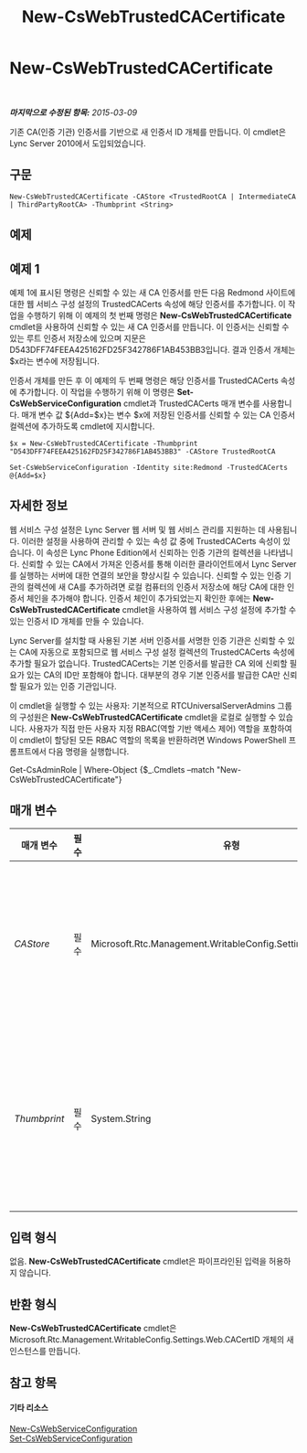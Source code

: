 ﻿---
title: New-CsWebTrustedCACertificate
TOCTitle: New-CsWebTrustedCACertificate
ms:assetid: a0a94971-372a-401a-8ae0-9ff649a9c301
ms:mtpsurl: https://technet.microsoft.com/ko-kr/library/Gg412746(v=OCS.15)
ms:contentKeyID: 49304560
ms.date: 08/24/2015
mtps_version: v=OCS.15
ms.translationtype: HT
---

# New-CsWebTrustedCACertificate

 

_**마지막으로 수정된 항목:** 2015-03-09_

기존 CA(인증 기관) 인증서를 기반으로 새 인증서 ID 개체를 만듭니다. 이 cmdlet은 Lync Server 2010에서 도입되었습니다.

## 구문

    New-CsWebTrustedCACertificate -CAStore <TrustedRootCA | IntermediateCA | ThirdPartyRootCA> -Thumbprint <String>

## 예제

## 예제 1

예제 1에 표시된 명령은 신뢰할 수 있는 새 CA 인증서를 만든 다음 Redmond 사이트에 대한 웹 서비스 구성 설정의 TrustedCACerts 속성에 해당 인증서를 추가합니다. 이 작업을 수행하기 위해 이 예제의 첫 번째 명령은 **New-CsWebTrustedCACertificate** cmdlet을 사용하여 신뢰할 수 있는 새 CA 인증서를 만듭니다. 이 인증서는 신뢰할 수 있는 루트 인증서 저장소에 있으며 지문은 D543DFF74FEEA425162FD25F342786F1AB453BB3입니다. 결과 인증서 개체는 $x라는 변수에 저장됩니다.

인증서 개체를 만든 후 이 예제의 두 번째 명령은 해당 인증서를 TrustedCACerts 속성에 추가합니다. 이 작업을 수행하기 위해 이 명령은 **Set-CsWebServiceConfiguration** cmdlet과 TrustedCACerts 매개 변수를 사용합니다. 매개 변수 값 ${Add=$x}는 변수 $x에 저장된 인증서를 신뢰할 수 있는 CA 인증서 컬렉션에 추가하도록 cmdlet에 지시합니다.

    $x = New-CsWebTrustedCACertificate -Thumbprint "D543DFF74FEEA425162FD25F342786F1AB453BB3" -CAStore TrustedRootCA
    
    Set-CsWebServiceConfiguration -Identity site:Redmond -TrustedCACerts @{Add=$x}

## 자세한 정보

웹 서비스 구성 설정은 Lync Server 웹 서버 및 웹 서비스 관리를 지원하는 데 사용됩니다. 이러한 설정을 사용하여 관리할 수 있는 속성 값 중에 TrustedCACerts 속성이 있습니다. 이 속성은 Lync Phone Edition에서 신뢰하는 인증 기관의 컬렉션을 나타냅니다. 신뢰할 수 있는 CA에서 가져온 인증서를 통해 이러한 클라이언트에서 Lync Server를 실행하는 서버에 대한 연결의 보안을 향상시킬 수 있습니다. 신뢰할 수 있는 인증 기관의 컬렉션에 새 CA를 추가하려면 로컬 컴퓨터의 인증서 저장소에 해당 CA에 대한 인증서 체인을 추가해야 합니다. 인증서 체인이 추가되었는지 확인한 후에는 **New-CsWebTrustedCACertificate** cmdlet을 사용하여 웹 서비스 구성 설정에 추가할 수 있는 인증서 ID 개체를 만들 수 있습니다.

Lync Server를 설치할 때 사용된 기본 서버 인증서를 서명한 인증 기관은 신뢰할 수 있는 CA에 자동으로 포함되므로 웹 서비스 구성 설정 컬렉션의 TrustedCACerts 속성에 추가할 필요가 없습니다. TrustedCACerts는 기본 인증서를 발급한 CA 외에 신뢰할 필요가 있는 CA의 ID만 포함해야 합니다. 대부분의 경우 기본 인증서를 발급한 CA만 신뢰할 필요가 있는 인증 기관입니다.

이 cmdlet을 실행할 수 있는 사용자: 기본적으로 RTCUniversalServerAdmins 그룹의 구성원은 **New-CsWebTrustedCACertificate** cmdlet을 로컬로 실행할 수 있습니다. 사용자가 직접 만든 사용자 지정 RBAC(역할 기반 액세스 제어) 역할을 포함하여 이 cmdlet이 할당된 모든 RBAC 역할의 목록을 반환하려면 Windows PowerShell 프롬프트에서 다음 명령을 실행합니다.

Get-CsAdminRole | Where-Object {$\_.Cmdlets –match "New-CsWebTrustedCACertificate"}

## 매개 변수


<table>
<colgroup>
<col style="width: 25%" />
<col style="width: 25%" />
<col style="width: 25%" />
<col style="width: 25%" />
</colgroup>
<thead>
<tr class="header">
<th>매개 변수</th>
<th>필수</th>
<th>유형</th>
<th>설명</th>
</tr>
</thead>
<tbody>
<tr class="odd">
<td><p><em>CAStore</em></p></td>
<td><p>필수</p></td>
<td><p>Microsoft.Rtc.Management.WritableConfig.Settings.Web.CAStore</p></td>
<td><p>인증서가 저장된 로컬 컴퓨터의 인증서 저장소 이름을 나타냅니다. 사용할 수 있는 값은 다음과 같습니다.</p>
<p>TrustedRootCA</p>
<p>IntermediateCA</p>
<p>ThirdPartyRootCA</p></td>
</tr>
<tr class="even">
<td><p><em>Thumbprint</em></p></td>
<td><p>필수</p></td>
<td><p>System.String</p></td>
<td><p>Lync Phone Edition에서 신뢰할 수 있어야 하는 인증서 지문입니다. 다음 명령을 실행하여 인증서 발급자 및 지문 값을 검색할 수 있습니다.</p>
<p>Get-CsCertificate | Select-Object Issuer, Thumbprint</p></td>
</tr>
</tbody>
</table>


## 입력 형식

없음. **New-CsWebTrustedCACertificate** cmdlet은 파이프라인된 입력을 허용하지 않습니다.

## 반환 형식

**New-CsWebTrustedCACertificate** cmdlet은 Microsoft.Rtc.Management.WritableConfig.Settings.Web.CACertID 개체의 새 인스턴스를 만듭니다.

## 참고 항목

#### 기타 리소스

[New-CsWebServiceConfiguration](new-cswebserviceconfiguration.md)  
[Set-CsWebServiceConfiguration](set-cswebserviceconfiguration.md)

